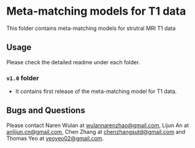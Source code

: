 # Meta-matching models for T1 data
This folder contains meta-matching models for strutral MRI T1 data

## Usage
Please check the detailed readme under each folder.
### `v1.0` folder
* It contains first release of the meta-matching model for T1 data.

## Bugs and Questions
Please contact Naren Wulan at wulannarenzhao@gmail.com, Lijun An at anlijun.cn@gmail.com, Chen Zhang at chenzhangsutd@gmail.com and Thomas Yeo at yeoyeo02@gmail.com.
